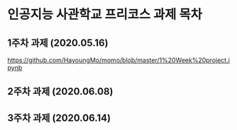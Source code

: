 # 인공지능 사관학교 프리코스 과제 목차

## 1주차 과제 (2020.05.16)
 https://github.com/HayoungMo/momo/blob/master/1%20Week%20project.ipynb
## 2주차 과제 (2020.06.08)
## 3주차 과제 (2020.06.14)
